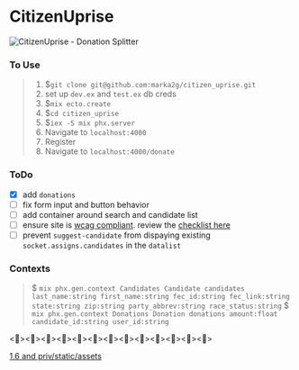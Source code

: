 # CitizenUprise

![CitizenUprise - Donation Splitter](https://media.giphy.com/media/qLtXfJmPqADHsYMc2F/giphy.gif)

### To Use
> 1. $`git clone git@github.com:marka2g/citizen_uprise.git`
> 2. set up `dev.ex` and `test.ex` db creds
> 3. $`mix ecto.create`
> 4. $`cd citizen_uprise` 
> 5. $`iex -S mix phx.server`
> 6. Navigate to `localhost:4000`
> 7. Register
> 8. Navigate to `localhost:4000/donate`

### ToDo
- [X] add `donations` 
- [ ] fix form input and button behavior
- [ ] add container around search and candidate list
- [ ] ensure site is [wcag compliant](https://www.w3.org/WAI/standards-guidelines/wcag/glance/). review the [checklist here](https://www.a11yproject.com/checklist/)
- [ ] prevent `suggest-candidate` from dispaying existing `socket.assigns.candidates` in the `datalist`

### Contexts
> $ `mix phx.gen.context Candidates Candidate candidates last_name:string first_name:string fec_id:string fec_link:string state:string zip:string party_abbrev:string race_status:string`
> $ `mix phx.gen.context Donations Donation donations amount:float candidate_id:string user_id:string`

<><><><><><><><><><><><><>

[1.6 and priv/static/assets](https://elixirforum.com/t/loading-images-and-assets-in-phoenix-1-6-2/43259/7)
